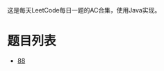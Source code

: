 这是每天LeetCode每日一题的AC合集，使用Java实现。

# 题目列表

- [88](https://github.com/2293736867/ACEveryDay/tree/main/list/88)
